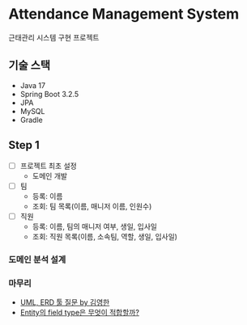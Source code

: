 # Attendance Management System

근태관리 시스템 구현 프로젝트

## 기술 스택

- Java 17
- Spring Boot 3.2.5
- JPA
- MySQL
- Gradle

## Step 1

- [ ] 프로젝트 최초 설정
    - 도메인 개발
- [ ] 팀
    - 등록: 이름
    - 조회: 팀 목록(이름, 매니저 이름, 인원수)
- [ ] 직원
    - 등록: 이름, 팀의 매니저 여부, 생일, 입사일
    - 조회: 직원 목록(이름, 소속팀, 역할, 생일, 입사일)

### 도메인 분석 설계

### 마무리

- [UML, ERD 툴 질문 by 김영한](https://www.inflearn.com/questions/53694/uml-erd-%ED%88%B4-%EC%A7%88%EB%AC%B8)
- [Entity의 field type은 무엇이 적합할까?](https://hyune-c.tistory.com/44)
